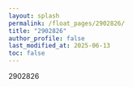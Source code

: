 ```yaml
---
layout: splash
permalink: /float_pages/2902826/
title: "2902826"
author_profile: false
last_modified_at: 2025-06-13
toc: false
---
```

 
2902826
